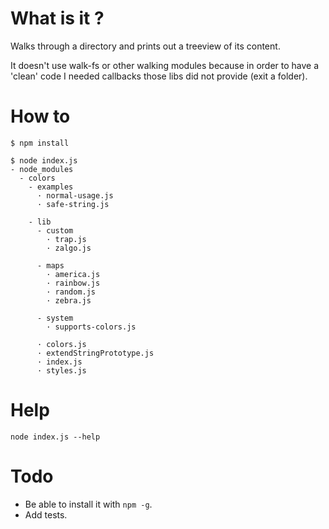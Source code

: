 # What is it ?
Walks through a directory and prints out a treeview of its content.

It doesn't use walk-fs or other walking modules because in order to have a 'clean' code I needed callbacks those libs did not provide (exit a folder).

# How to
    $ npm install

    $ node index.js
    - node_modules
      - colors
        - examples
          · normal-usage.js
          · safe-string.js
    
        - lib
          - custom
            · trap.js
            · zalgo.js
    
          - maps
            · america.js
            · rainbow.js
            · random.js
            · zebra.js
    
          - system
            · supports-colors.js
    
          · colors.js
          · extendStringPrototype.js
          · index.js
          · styles.js

# Help
`node index.js --help`

# Todo
- Be able to install it with `npm -g`.
- Add tests.
